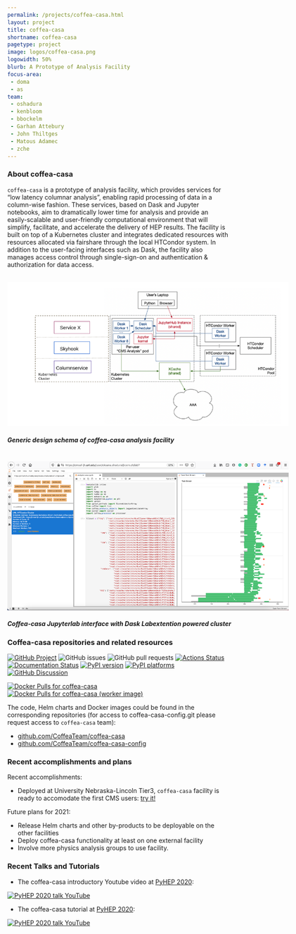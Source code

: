 ```yaml
---
permalink: /projects/coffea-casa.html
layout: project
title: coffea-casa
shortname: coffea-casa
pagetype: project
image: logos/coffea-casa.png
logowidth: 50%
blurb: A Prototype of Analysis Facility
focus-area:
 - doma
 - as
team:
 - oshadura
 - kenbloom
 - bbockelm
 - Garhan Attebury
 - John Thiltges
 - Matous Adamec
 - zche
---
```


### About coffea-casa

`coffea-casa` is a prototype of analysis facility, which provides services for “low latency columnar analysis”, enabling rapid processing of data in a column-wise fashion. These services, based on Dask and Jupyter notebooks, aim to dramatically lower time for analysis and provide an easily-scalable and user-friendly computational environment that will simplify, facilitate, and accelerate the delivery of HEP results. The facility is built on top of a Kubernetes cluster and integrates dedicated resources with resources allocated via fairshare through the local HTCondor system. In addition to the user-facing interfaces such as Dask, the facility also manages access control through single-sign-on and authentication & authorization for data access.

<br>
<div class="card" style="width: 40rem;">
  <img class="card-img-top" style="object-fit: contain"  src="/assets/images/coffea-casa-0.png" alt="coffea-casa AF">
  <div class="card-body">
   <h5 class="card-title">Generic design schema of coffea-casa analysis facility </h5>
  </div>
</div>

<br>
<div class="card" style="width: 40rem;">
  <img class="card-img-top" style="object-fit: contain"  src="/assets/images/coffea-casa-1.png" alt="coffea-casa AF">
  <div class="card-body">
   <h5 class="card-title">Coffea-casa Jupyterlab interface with Dask Labextention powered cluster</h5>
  </div>
</div>


### Coffea-casa repositories and related resources

[![GitHub Project](https://img.shields.io/badge/GitHub--blue?style=social&logo=GitHub)](https://github.com/CoffeaTeam/coffea-casa/)
![GitHub issues](https://img.shields.io/github/issues/coffeateam/coffea-casa)
![GitHub pull requests](https://img.shields.io/github/issues-pr/coffeateam/coffea-casa)
[![Actions Status][actions-badge]][actions-link]
[![Documentation Status][rtd-badge]][rtd-link]
[![PyPI version][pypi-version]][pypi-link]
[![PyPI platforms][pypi-platforms]][pypi-link]
[![GitHub Discussion][github-discussions-badge]][github-discussions-link]

[actions-badge]:            https://github.com/CoffeaTeam/coffea-casa/workflows/CI/CD/badge.svg
[actions-link]:             https://github.com/CoffeaTeam/coffea-casa/actions
[github-discussions-badge]: https://img.shields.io/static/v1?label=Discussions&message=Ask&color=blue&logo=github
[github-discussions-link]:  https://github.com/CoffeaTeam/coffea-casa/discussions
[pypi-link]:                https://pypi.org/project/coffea-casa/
[pypi-platforms]:           https://img.shields.io/pypi/pyversions/coffea-casa
[pypi-version]:             https://badge.fury.io/py/coffea-casa.svg
[rtd-badge]:                https://readthedocs.org/projects/coffea-casa/badge/?version=latest
[rtd-link]:                 https://coffea-casa.readthedocs.io/en/latest/?badge=latest

[![Docker Pulls for coffea-casa](https://img.shields.io/docker/pulls/coffeateam/coffea-casa.svg)](https://hub.docker.com/r/coffeateam/coffea-casa)
[![Docker Pulls for coffea-casa (worker image)](https://img.shields.io/docker/pulls/coffeateam/coffea-casa-analysis.svg)](https://hub.docker.com/r/coffeateam/coffea-casa-analysis)

The code, Helm charts and Docker images could be found in the corresponding repositories (for access to coffea-casa-config.git please request access to `coffea-casa` team):

 * [github.com/CoffeaTeam/coffea-casa](https://github.com/CoffeaTeam/coffea-casa)
 * [github.com/CoffeaTeam/coffea-casa-config](https://github.com/CoffeaTeam/coffea-casa-config)


### Recent accomplishments and plans

Recent accomplishments:

- Deployed at University Nebraska-Lincoln Tier3, `coffea-casa` facility is ready to accomodate the first CMS users: [try it!](https://cmsaf-jh.unl.edu/)

Future plans for 2021:

- Release Helm charts and other by-products to be deployable on the other facilities
- Deploy coffea-casa functionality at least on one external facility
- Involve more physics analysis groups to use facility.

### Recent Talks and Tutorials

* The coffea-casa introductory Youtube video at [PyHEP 2020](https://indico.cern.ch/event/882824/):
<!-- http://www.get-youtube-thumbnail.com/ -->
[![PyHEP 2020 talk YouTube](http://i3.ytimg.com/vi/CDIFd1gDbSc/hqdefault.jpg)](https://www.youtube.com/watch?v=CDIFd1gDbSc)
* The coffea-casa tutorial at [PyHEP 2020](https://indico.cern.ch/event/882824/):
<!-- http://www.get-youtube-thumbnail.com/ -->
[![PyHEP 2020 talk YouTube](http://i3.ytimg.com/vi/oPl0t8J36-Q/hqdefault.jpg)](https://www.youtube.com/watch?v=oPl0t8J36-Q)
